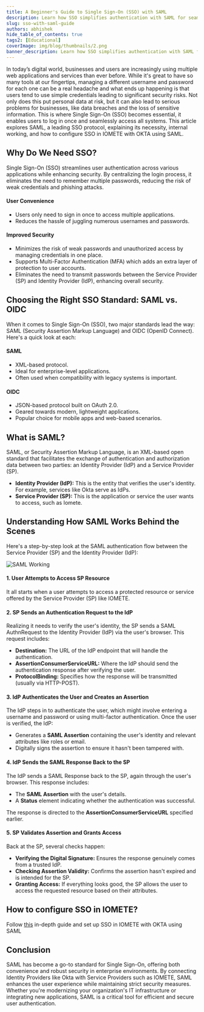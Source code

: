```yaml
---
title: A Beginner's Guide to Single Sign-On (SSO) with SAML
description: Learn how SSO simplifies authentication with SAML for seamless and secure access
slug: sso-with-saml-guide
authors: abhishek
hide_table_of_contents: true
tags2: [Educational]
coverImage: img/blog/thumbnails/2.png
banner_description: Learn how SSO simplifies authentication with SAML for seamless and secure access
---
```


In today’s digital world, businesses and users are increasingly using multiple web applications and services than ever before. While it's great to have so many tools at our fingertips, managing a different username and password for each one can be a real headache and what ends up happening is that users tend to use simple credentials leading to significant security risks. Not only does this put personal data at risk, but it can also lead to serious problems for businesses, like data breaches and the loss of sensitive information. This is where Single Sign-On (SSO) becomes essential, it enables users to log in once and seamlessly access all systems. This article explores SAML, a leading SSO protocol, explaining its necessity, internal working, and how to configure SSO in IOMETE with OKTA using SAML.

## Why Do We Need SSO?

Single Sign-On (SSO) streamlines user authentication across various applications while enhancing security. By centralizing the login process, it eliminates the need to remember multiple passwords, reducing the risk of weak credentials and phishing attacks.

#### User Convenience

- Users only need to sign in once to access multiple applications.
- Reduces the hassle of juggling numerous usernames and passwords.

#### Improved Security

- Minimizes the risk of weak passwords and unauthorized access by managing credentials in one place.
- Supports Multi-Factor Authentication (MFA) which adds an extra layer of protection to user accounts.
- Eliminates the need to transmit passwords between the Service Provider (SP) and Identity Provider (IdP), enhancing overall security.

## Choosing the Right SSO Standard: SAML vs. OIDC

When it comes to Single Sign-On (SSO), two major standards lead the way: SAML (Security Assertion Markup Language) and OIDC (OpenID Connect). Here's a quick look at each:

#### SAML

- XML-based protocol.
- Ideal for enterprise-level applications.
- Often used when compatibility with legacy systems is important.

#### OIDC

- JSON-based protocol built on OAuth 2.0.
- Geared towards modern, lightweight applications.
- Popular choice for mobile apps and web-based scenarios.

## What is SAML?

SAML, or Security Assertion Markup Language, is an XML-based open standard that facilitates the exchange of authentication and authorization data between two parties: an Identity Provider (IdP) and a Service Provider (SP).

- **Identity Provider (IdP):** This is the entity that verifies the user's identity. For example, services like Okta serve as IdPs.
- **Service Provider (SP):** This is the application or service the user wants to access, such as Iomete.

## Understanding How SAML Works Behind the Scenes

Here's a step-by-step look at the SAML authentication flow between the Service Provider (SP) and the Identity Provider (IdP):

![SAML Working](/img/blog/2024-11-27-SSO-with-SAML-guide/SAML-working.png)

#### 1. User Attempts to Access SP Resource

It all starts when a user attempts to access a protected resource or service offered by the Service Provider (SP) like IOMETE.

#### 2. SP Sends an Authentication Request to the IdP

Realizing it needs to verify the user's identity, the SP sends a SAML AuthnRequest to the Identity Provider (IdP) via the user's browser. This request includes:

- **Destination:** The URL of the IdP endpoint that will handle the authentication.
- **AssertionConsumerServiceURL:** Where the IdP should send the authentication response after verifying the user.
- **ProtocolBinding:** Specifies how the response will be transmitted (usually via HTTP-POST).

#### 3. IdP Authenticates the User and Creates an Assertion

The IdP steps in to authenticate the user, which might involve entering a username and password or using multi-factor authentication. Once the user is verified, the IdP:

- Generates a **SAML Assertion** containing the user's identity and relevant attributes like roles or email.
- Digitally signs the assertion to ensure it hasn't been tampered with.

#### 4. IdP Sends the SAML Response Back to the SP

The IdP sends a SAML Response back to the SP, again through the user's browser. This response includes:

- The **SAML Assertion** with the user's details.
- A **Status** element indicating whether the authentication was successful.

The response is directed to the **AssertionConsumerServiceURL** specified earlier.

#### 5. SP Validates Assertion and Grants Access

Back at the SP, several checks happen:

- **Verifying the Digital Signature:** Ensures the response genuinely comes from a trusted IdP.
- **Checking Assertion Validity:** Confirms the assertion hasn't expired and is intended for the SP.
- **Granting Access:** If everything looks good, the SP allows the user to access the requested resource based on their attributes.

## How to configure SSO in IOMETE?

Follow [this](https://iomete.com/resources/user-guide/single-sign-on/okta) in-depth guide and set up SSO in IOMETE with OKTA using SAML

## Conclusion

SAML has become a go-to standard for Single Sign-On, offering both convenience and robust security in enterprise environments. By connecting Identity Providers like Okta with Service Providers such as IOMETE, SAML enhances the user experience while maintaining strict security measures. Whether you're modernizing your organization's IT infrastructure or integrating new applications, SAML is a critical tool for efficient and secure user authentication.
